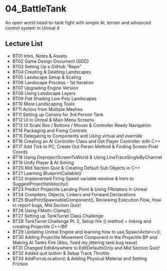 # 04_BattleTank
An open world head-to-tank fight with simple AI, terrain and advanced control system in Unreal 4

## Lecture List
* BT01 Intro, Notes & Assets
* BT02 Game Design Document (GDD)
* BT03 Setting Up a GitHub "Repo"
* BT04 Creating & Deleting Landscapes
* BT05 Landscape Setup & Scaling
* BT06 Landscape Process - 1st Iteration
* BT07 Upgrading Engine Version
* BT08 Using Landscape Layers
* BT09 Flat Shading Low Poly Landscapes
* BT10 More Landscaping Tools
* BT11 Actors from Multiple Meshes
* BT11 Setting up Camera for 3rd Person Tank
* BT12 UI in Unreal & Main Menu Screens
* BT13 UI Scale Box / Buttons / Mouse & Controller Ready Navigation
* BT14 Packaging and Fixing Controls
* BT15 Delegating to Components and Using virtual and override
* BT16 Creating an AI Controller Class and Get Player Controller with C++
* BT17 Add Tick to PC, Create Out Param Method & Finding Screen Pixel Coords
* BT18 Using DeprojectScreenToWorld & Using LineTraceSingleByChannel
* BT19 Unify Player & AI Aiming
* BT20 Mid Section Quiz & Creating Default Sub Objects in C++
* BT21 Learning BlueprintCallable()
* BT22 Implemented Firing Speed variable window & Intro to SuggestProjectileVelocity()
* BT23 Predict Projectile Landing Point & Using FRotators in Unreal
* BT24 Compilers, Objects, Linkers and Forward Declarations
* BT25 BluePrintSpawnableComponent(), Reviewing Execution Flow, How to report bugs, Mid Section Quiz!
* BT26 Using FMath::Clamp();
* BT27 Setting up TankTurret Class Challenge
* BT28 TankTurret Challenge Pt. 2, Setup fire () method + linking and creating Projectile C++/BP
* BT29 Updating Unreal Engine and learning how to use SpawnActor<>();
* BT30 Adding Projectile Movement Component in the Projectile BP and Making AI Tanks Fire (Also, fixed my jittering tank bug issue)
* BT31 Changed EditAnywhere to EditDefaultsOnly and Mid Section Quiz!
* BT32 Added quit button & Setup Track Throttle
* BT33 AddForceLocation() & Adding Physical Material and Setting Friction